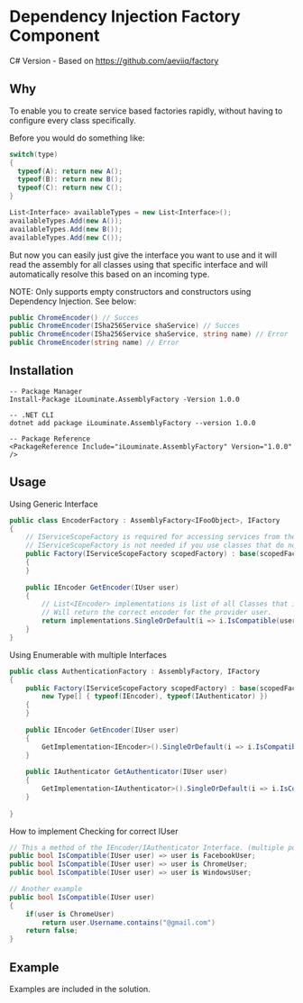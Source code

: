 # Dependency Injection Factory Component

C# Version - Based on https://github.com/aeviiq/factory

## Why
To enable you to create service based factories rapidly, without having to configure every class specifically.

Before you would do something like:
```c#
switch(type)
{
  typeof(A): return new A();
  typeof(B): return new B();
  typeof(C): return new C();
}

List<Interface> availableTypes = new List<Interface>();
availableTypes.Add(new A());
availableTypes.Add(new B());
availableTypes.Add(new C());
```
But now you can easily just give the interface you want to use and it will read the assembly for all classes using that specific interface and will automatically resolve this based on an incoming type.

NOTE: Only supports empty constructors and constructors using Dependency Injection. See below:
```c#
public ChromeEncoder() // Succes
public ChromeEncoder(ISha256Service shaService) // Succes
public ChromeEncoder(ISha256Service shaService, string name) // Error
public ChromeEncoder(string name) // Error
```

## Installation
```
-- Package Manager
Install-Package iLouminate.AssemblyFactory -Version 1.0.0

-- .NET CLI
dotnet add package iLouminate.AssemblyFactory --version 1.0.0

-- Package Reference
<PackageReference Include="iLouminate.AssemblyFactory" Version="1.0.0" />
```

## Usage
Using Generic Interface
```c#
public class EncoderFactory : AssemblyFactory<IFooObject>, IFactory
{
	// IServiceScopeFactory is required for accessing services from the (Startup.cs) AddScoped<>,AddTransient<>
	// IServiceScopeFactory is not needed if you use classes that do not require dependency injection.
	public Factory(IServiceScopeFactory scopedFactory) : base(scopedFactory)
	{
	}
	
	public IEncoder GetEncoder(IUser user)
	{
		// List<IEncoder> implementations is list of all Classes that implement IEncoder
		// Will return the correct encoder for the provider user.
		return implementations.SingleOrDefault(i => i.IsCompatible(user));
	}
}
```

Using Enumerable with multiple Interfaces
```c#
public class AuthenticationFactory : AssemblyFactory, IFactory
{
	public Factory(IServiceScopeFactory scopedFactory) : base(scopedFactory,
		new Type[] { typeof(IEncoder), typeof(IAuthenticator) })
	{
	}
	
	public IEncoder GetEncoder(IUser user)
	{
		GetImplementation<IEncoder>().SingleOrDefault(i => i.IsCompatible(user));
	}
	
	public IAuthenticator GetAuthenticator(IUser user)
	{
		GetImplementation<IAuthenticator>().SingleOrDefault(i => i.IsCompatible(user));
	}
	
}
```

How to implement Checking for correct IUser
```c#
// This a method of the IEncoder/IAuthenticator Interface. (multiple possibilities/examples)
public bool IsCompatible(IUser user) => user is FacebookUser;
public bool IsCompatible(IUser user) => user is ChromeUser;
public bool IsCompatible(IUser user) => user is WindowsUser;

// Another example
public bool IsCompatible(IUser user)
{
	if(user is ChromeUser)
		return user.Username.contains("@gmail.com")
	return false;
}

```
## Example
Examples are included in the solution.
